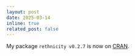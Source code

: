 ```yaml
---
layout: post
date: 2025-03-14
inline: true
related_post: false
---
```


My package `rethnicity v0.2.7` is now on [CRAN](https://cran.r-project.org/web/packages/rethnicity/index.html).
